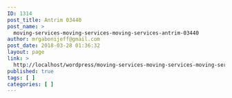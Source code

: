 ```yaml
---
ID: 1314
post_title: Antrim 03440
post_name: >
  moving-services-moving-services-moving-services-antrim-03440
author: mrgabonijeff@gmail.com
post_date: 2018-03-28 01:36:32
layout: page
link: >
  http://localhost/wordpress/moving-services-moving-services-moving-services-antrim-03440/
published: true
tags: [ ]
categories: [ ]
---
```

